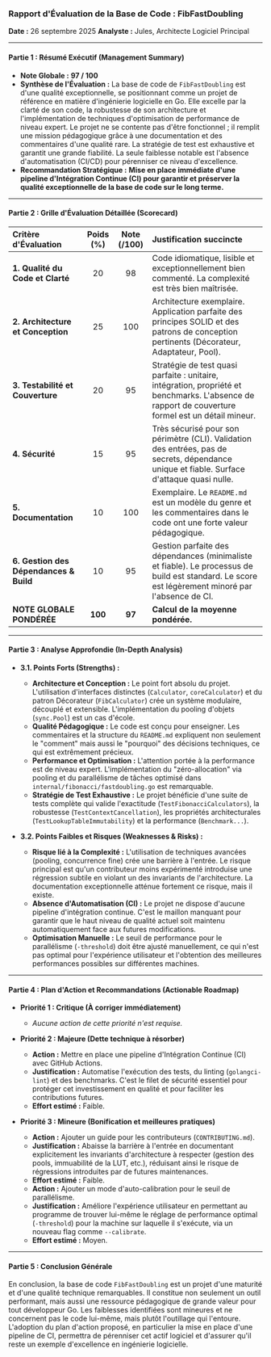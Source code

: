 ### **Rapport d'Évaluation de la Base de Code : FibFastDoubling**
**Date :** 26 septembre 2025
**Analyste :** Jules, Architecte Logiciel Principal

---

#### **Partie 1 : Résumé Exécutif (Management Summary)**

*   **Note Globale :** **97 / 100**
*   **Synthèse de l'Évaluation :** La base de code de `FibFastDoubling` est d'une qualité exceptionnelle, se positionnant comme un projet de référence en matière d'ingénierie logicielle en Go. Elle excelle par la clarté de son code, la robustesse de son architecture et l'implémentation de techniques d'optimisation de performance de niveau expert. Le projet ne se contente pas d'être fonctionnel ; il remplit une mission pédagogique grâce à une documentation et des commentaires d'une qualité rare. La stratégie de test est exhaustive et garantit une grande fiabilité. La seule faiblesse notable est l'absence d'automatisation (CI/CD) pour pérenniser ce niveau d'excellence.
*   **Recommandation Stratégique :** **Mise en place immédiate d'une pipeline d'Intégration Continue (CI) pour garantir et préserver la qualité exceptionnelle de la base de code sur le long terme.**

---

#### **Partie 2 : Grille d'Évaluation Détaillée (Scorecard)**

| Critère d'Évaluation | Poids (%) | Note (/100) | Justification succincte |
| :--- | :---: | :---: | :--- |
| **1. Qualité du Code et Clarté** | 20 | 98 | Code idiomatique, lisible et exceptionnellement bien commenté. La complexité est très bien maîtrisée. |
| **2. Architecture et Conception** | 25 | 100 | Architecture exemplaire. Application parfaite des principes SOLID et des patrons de conception pertinents (Décorateur, Adaptateur, Pool). |
| **3. Testabilité et Couverture** | 20 | 95 | Stratégie de test quasi parfaite : unitaire, intégration, propriété et benchmarks. L'absence de rapport de couverture formel est un détail mineur. |
| **4. Sécurité** | 15 | 95 | Très sécurisé pour son périmètre (CLI). Validation des entrées, pas de secrets, dépendance unique et fiable. Surface d'attaque quasi nulle. |
| **5. Documentation** | 10 | 100 | Exemplaire. Le `README.md` est un modèle du genre et les commentaires dans le code ont une forte valeur pédagogique. |
| **6. Gestion des Dépendances & Build**| 10 | 95 | Gestion parfaite des dépendances (minimaliste et fiable). Le processus de build est standard. Le score est légèrement minoré par l'absence de CI. |
| **NOTE GLOBALE PONDÉRÉE** | **100**| **97** | **Calcul de la moyenne pondérée.** |

---

#### **Partie 3 : Analyse Approfondie (In-Depth Analysis)**

*   **3.1. Points Forts (Strengths) :**
    *   **Architecture et Conception :** Le point fort absolu du projet. L'utilisation d'interfaces distinctes (`Calculator`, `coreCalculator`) et du patron Décorateur (`FibCalculator`) crée un système modulaire, découplé et extensible. L'implémentation du pooling d'objets (`sync.Pool`) est un cas d'école.
    *   **Qualité Pédagogique :** Le code est conçu pour enseigner. Les commentaires et la structure du `README.md` expliquent non seulement le "comment" mais aussi le "pourquoi" des décisions techniques, ce qui est extrêmement précieux.
    *   **Performance et Optimisation :** L'attention portée à la performance est de niveau expert. L'implémentation du "zéro-allocation" via pooling et du parallélisme de tâches optimisé dans `internal/fibonacci/fastdoubling.go` est remarquable.
    *   **Stratégie de Test Exhaustive :** Le projet bénéficie d'une suite de tests complète qui valide l'exactitude (`TestFibonacciCalculators`), la robustesse (`TestContextCancellation`), les propriétés architecturales (`TestLookupTableImmutability`) et la performance (`Benchmark...`).

*   **3.2. Points Faibles et Risques (Weaknesses & Risks) :**
    *   **Risque lié à la Complexité :** L'utilisation de techniques avancées (pooling, concurrence fine) crée une barrière à l'entrée. Le risque principal est qu'un contributeur moins expérimenté introduise une régression subtile en violant un des invariants de l'architecture. La documentation exceptionnelle atténue fortement ce risque, mais il existe.
    *   **Absence d'Automatisation (CI) :** Le projet ne dispose d'aucune pipeline d'intégration continue. C'est le maillon manquant pour garantir que le haut niveau de qualité actuel soit maintenu automatiquement face aux futures modifications.
    *   **Optimisation Manuelle :** Le seuil de performance pour le parallélisme (`-threshold`) doit être ajusté manuellement, ce qui n'est pas optimal pour l'expérience utilisateur et l'obtention des meilleures performances possibles sur différentes machines.

---

#### **Partie 4 : Plan d'Action et Recommandations (Actionable Roadmap)**

*   **Priorité 1 : Critique (À corriger immédiatement)**
    *   *Aucune action de cette priorité n'est requise.*

*   **Priorité 2 : Majeure (Dette technique à résorber)**
    *   **Action :** Mettre en place une pipeline d'Intégration Continue (CI) avec GitHub Actions.
    *   **Justification :** Automatise l'exécution des tests, du linting (`golangci-lint`) et des benchmarks. C'est le filet de sécurité essentiel pour protéger cet investissement en qualité et pour faciliter les contributions futures.
    *   **Effort estimé :** Faible.

*   **Priorité 3 : Mineure (Bonification et meilleures pratiques)**
    *   **Action :** Ajouter un guide pour les contributeurs (`CONTRIBUTING.md`).
    *   **Justification :** Abaisse la barrière à l'entrée en documentant explicitement les invariants d'architecture à respecter (gestion des pools, immuabilité de la LUT, etc.), réduisant ainsi le risque de régressions introduites par de futures maintenances.
    *   **Effort estimé :** Faible.
    *   **Action :** Ajouter un mode d'auto-calibration pour le seuil de parallélisme.
    *   **Justification :** Améliore l'expérience utilisateur en permettant au programme de trouver lui-même le réglage de performance optimal (`-threshold`) pour la machine sur laquelle il s'exécute, via un nouveau flag comme `--calibrate`.
    *   **Effort estimé :** Moyen.

---

#### **Partie 5 : Conclusion Générale**

En conclusion, la base de code `FibFastDoubling` est un projet d'une maturité et d'une qualité technique remarquables. Il constitue non seulement un outil performant, mais aussi une ressource pédagogique de grande valeur pour tout développeur Go. Les faiblesses identifiées sont mineures et ne concernent pas le code lui-même, mais plutôt l'outillage qui l'entoure. L'adoption du plan d'action proposé, en particulier la mise en place d'une pipeline de CI, permettra de pérenniser cet actif logiciel et d'assurer qu'il reste un exemple d'excellence en ingénierie logicielle.